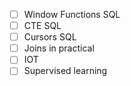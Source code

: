 - [ ] Window Functions SQL
- [ ] CTE SQL
- [ ] Cursors SQL
- [ ] Joins in practical
- [ ] IOT 
- [ ] Supervised learning 
